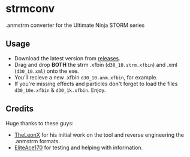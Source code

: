 # strmconv

.anmstrm converter for the Ultimate Ninja STORM series

## Usage

* Download the latest version from [releases](https://github.com/maxcabd/strmconv/releases).
* Drag and drop **BOTH** the strm .xfbin (`d30_10.strm.xfbin`) and .xml (`d30_10.xml`) onto the exe.
* You'll recieve a new .xfbin `d30_10.anm.xfbin`, for example. 
* If you're missing effects and particles don't forget to load the files `d30_10e.xfbin` & `d30_1k.xfbin`. Enjoy.

## Credits

Huge thanks to these guys:
* [TheLeonX](https://github.com/TheLeonX) for his initial work on the tool and reverse engineering the .anmstrm formats.
* [EliteAce170](https://www.youtube.com/@EliteAce) for testing and helping with information.
